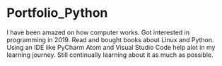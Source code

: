 # Portfolio_Python

I have been amazed on how computer works. Got interested in programming in 2019. Read and bought books about Linux and Python. Using an IDE like PyCharm Atom and Visual Studio Code help alot in my learning journey.  Still continually learning about it as much as possible.
